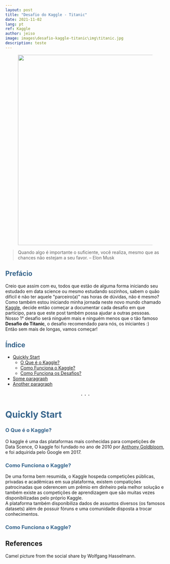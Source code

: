 ```yaml
---
layout: post
title: "Desafio do Kaggle - Titanic"
date: 2021-11-02
lang: pt
ref: Kaggle
author: jeiso
image: images\desafio-kaggle-titanic\img\titanic.jpg
description: teste
---
```


<div align="center" style='color:gray' >
    <figure >
        <img  style="width:600px; margin:0px" src="../../../images\desafio-kaggle-titanic\img\titanic.jpg"/>      
    </figure>
    <!--
    <i>Photo by <u><a href='#' target="_blank" https://www.kaggle.com">Brett Jordan</a></u> on <u><a href='https://unsplash.com' target="_blank" style="color: inherit">Unsplash</a></u></i>
    -->
</div>

> Quando algo é importante o suficiente, você realiza, mesmo que as chances não estejam a seu favor. – Elon Musk

## <span style="color:#36648B">Prefácio</span><br> <a name="prefacio"></a>
<p>
Creio que assim com eu, todos que estão de alguma forma iniciando seu estudado em data science ou mesmo estudando sozinhos, sabem o quão dificil é não ter aquele "parceiro(a)" nas horas de dúvidas, não é mesmo? Como também estou iniciando minha jornada neste novo mundo chamado <a href='https://www.kaggle.com' target="_blank" style="color: inherit">Kaggle</a>, decide então começar a documentar cada desafio em que participo, para que este post também possa ajudar a outras pessoas.
<br>
Nosso 1° desafio será ninguém mais e ninguém menos que o tão famoso <b>Desafio do Titanic</b>, o desafio recomendado para nós, os iniciantes :)
<br>
Então sem mais de longas, vamos começar!
</p>

## <span style="color:#36648B"> Índice</span>

* [Quickly Start](#introducao)
    * [O Que é o Kaggle?](#o-que-e-kaggle)
    * [Como Funciona o Kaggle?](#como-funciona-o-kaggle)
    * [Como Funciona os Desafios?](#como-funciona-os-desafios)
* [Some paragraph](#paragraph1)
* [Another paragraph](#paragraph2)

<div align="center"> <strong>.&nbsp;&nbsp;.&nbsp;&nbsp;.</strong></div>


# <span style="color:#36648B">Quickly Start</span><br> <a name="introducao"></a>

### <span style="color:#36648B">O Que é o Kaggle?</span><br> <a name="o-que-e-kaggle"></a>
<p>
O kaggle é uma das plataformas mais conhecidas para competições de Data Scence, O kaggle foi fundado no ano de 2010 por <a href='https://en.wikipedia.org/wiki/Anthony_Goldbloom' target="_blank" style="color: inherit">Anthony Goldbloom</a>, e foi adquirida pelo Google em 2017.
</p>

### <span style="color:#36648B">Como Funciona o Kaggle?</span><br> <a name="como-funciona-o-kaggle"></a>
<p>
De uma forma bem resumida, o Kaggle hospeda competições públicas, privadas e acadêmicas em sua plataforma, existem compatições patrocinadas que oderencem um prêmio em dinheiro pela melhor solução e também existe as competições de aprendizagem que são muitas vezes disponibilizadas pelo próprio Kaggle.
<br>
A plataforma também disponibiliza dados de assuntos diversos (os famosos datasets) além de possuir fóruns e uma comunidade disposta a trocar conhecimentos.
</p>

### <span style="color:#36648B">Como Funciona o Kaggle?</span><br> <a name="como-funciona-os-desafios"></a>
<p>

</p>


## References

[^fn1]: Arjovsky, M., Bottou, L., Gulrajani, I., & Lopez-Paz, D., Invariant Risk Minimization (2019).
[^fn2]: Lu, C., Wu, Y., Hern\'andez-Lobato, Jo\'se Miguel, & Sch\"olkopf, Bernhard, Nonlinear invariant risk minimization: a causal approach, arXiv preprint arXiv:2102.12353, (2021). 

Camel picture from the social share by Wolfgang Hasselmann. 